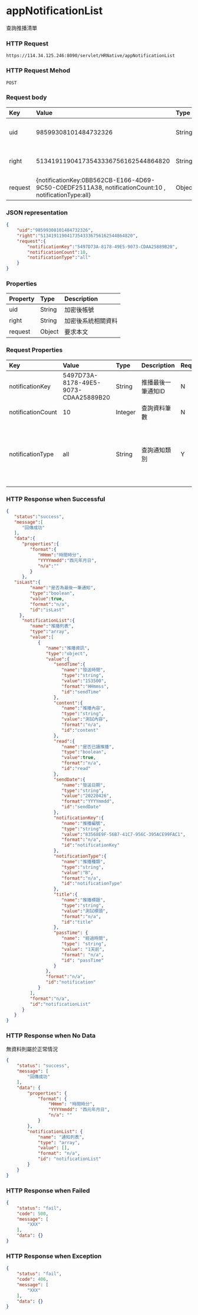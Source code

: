 # appNotificationList
查詢推播清單

### HTTP Request
```
https://114.34.125.246:8090/servlet/HRNative/appNotificationList
```

### HTTP Request Mehod
```
POST
```

### Request body
| Key | Value | Type | Description |
|:----------|:-------------|:-----|:------------|
| uid | 98599308101484732326 | String | 需透過appLogin取得
| right | 51341911904173543336756162544864820 | String | 需透過appLogin取得 |
| request | {notificationKey:0BB562CB-E166-4D69-9C50-C0EDF2511A38, notificationCount:10 , notificationType:all} | Object | 查詢條件

### JSON representation
```json
{
    "uid":"98599308101484732326",
    "right":"51341911904173543336756162544864820",
    "request":{
        "notificationKey":"5497D73A-8178-49E5-9073-CDAA25889B20",
        "notificationCount":10,
        "notificationType":"all"
    }
}
```

### Properties
| Property | Type | Description |
|:---------|:-----|:------------|
| uid   | String | 加密後帳號 |
| right | String | 加密後系統相關資料 |
| request | Object | 要求本文 |

### Request Properties
 Key | Value | Type | Description | Required | Format |
|:----------|:-------------|:-----|:------------|:------------|:------------|
| notificationKey | 5497D73A-8178-49E5-9073-CDAA25889B20 | String | 推播最後一筆通知ID | N | n/a |
| notificationCount | 10 | Integer | 查詢資料筆數 | N | 預設筆數10 |
| notificationType | all | String | 查詢通知類別 | Y | 全部:all , 簽核:flow , 大聲公:hr , 公告:sys |

### HTTP Response when Successful
```json
{
   "status":"success",
   "message":[
      "回傳成功"
   ],
   "data":{
      "properties":{
         "format":{
            "HHmm":"時間時分",
            "YYYYmmdd":"西元年月日",
            "n/a":""
         }
      },
   "isLast":{
         "name":"是否為最後一筆通知",
         "type":"boolean",
         "value":true,
         "format":"n/a",
         "id":"isLast"
     },
      "notificationList":{
         "name":"推播列表",
         "type":"array",
         "value":[
            {
               "name":"推播資訊",
               "type":"object",
               "value":{
                  "sendTime":{
                     "name":"發送時間",
                     "type":"string",
                     "value":"153500",
                     "format":"HHmmss",
                     "id":"sendTime"
                  },
                  "content":{
                     "name":"推播內容",
                     "type":"string",
                     "value":"測試內容",
                     "format":"n/a",
                     "id":"content"
                  },
                  "read":{
                     "name":"是否已讀推播",
                     "type":"boolean",
                     "value":true,
                     "format":"n/a",
                     "id":"read"
                  },
                  "sendDate":{
                     "name":"發送日期",
                     "type":"string",
                     "value":"20220426",
                     "format":"YYYYmmdd",
                     "id":"sendDate"
                  },
                  "notificationKey":{
                     "name":"推播編號",
                     "type":"string",
                     "value":"83568E9F-56B7-41C7-956C-395ACE99FAC1",
                     "format":"n/a",
                     "id":"notificationKey"
                  },
                  "notificationType":{
                     "name":"推播種類",
                     "type":"string",
                     "value":"B",
                     "format":"n/a",
                     "id":"notificationType"
                  },
                  "title":{
                     "name":"推播標題",
                     "type":"string",
                     "value":"測試標頭",
                     "format":"n/a",
                     "id":"title"
                  },
                  "passTime": {
                     "name": "經過時間",
                     "type": "string",
                     "value": "1天前",
                     "format": "n/a",
                     "id": "passTime"
                  }
               },
               "format":"n/a",
               "id":"notification"
            }
         ],
         "format":"n/a",
         "id":"notificationList"
      }
   }
}
```

### HTTP Response when No Data
無資料則屬於正常情況
```json
{
    "status": "success",
    "message": [
        "回傳成功"
    ],
    "data": {
        "properties": {
            "format": {
                "HHmm": "時間時分",
                "YYYYmmdd": "西元年月日",
                "n/a": ""
            }
        },
        "notificationList": {
            "name": "通知列表",
            "type": "array",
            "value": [],
            "format": "n/a",
            "id": "notificationList"
        }
    }
}
```

### HTTP Response when Failed
```json
{
    "status": "fail",
    "code": 500,
    "message": [
        "XXX"
    ],
    "data": {}
}
```

### HTTP Response when Exception
```json
{
    "status": "fail",
    "code": 406,
    "message": [
        "XXX"
    ],
    "data": {}
}
```
